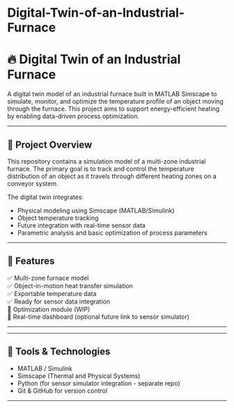 # Digital-Twin-of-an-Industrial-Furnace
# 🔥 Digital Twin of an Industrial Furnace

A digital twin model of an industrial furnace built in MATLAB Simscape to simulate, monitor, and optimize the temperature profile of an object moving through the furnace. This project aims to support energy-efficient heating by enabling data-driven process optimization.

---

## 📌 Project Overview

This repository contains a simulation model of a multi-zone industrial furnace. The primary goal is to track and control the temperature distribution of an object as it travels through different heating zones on a conveyor system.

The digital twin integrates:
- Physical modeling using Simscape (MATLAB/Simulink)
- Object temperature tracking
- Future integration with real-time sensor data
- Parametric analysis and basic optimization of process parameters

---

## 🧱 Features

✅ Multi-zone furnace model  
✅ Object-in-motion heat transfer simulation  
✅ Exportable temperature data  
✅ Ready for sensor data integration  
🚧 Optimization module (WIP)  
🚧 Real-time dashboard (optional future link to sensor simulator)

---

---

## 🧰 Tools & Technologies

- MATLAB / Simulink
- Simscape (Thermal and Physical Systems)
- Python (for sensor simulator integration - separate repo)
- Git & GitHub for version control

---




